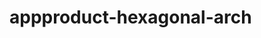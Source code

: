  # appproduct-hexagonal-arch                 
            
         
                 
           
          
              
                
        
       
    
  
